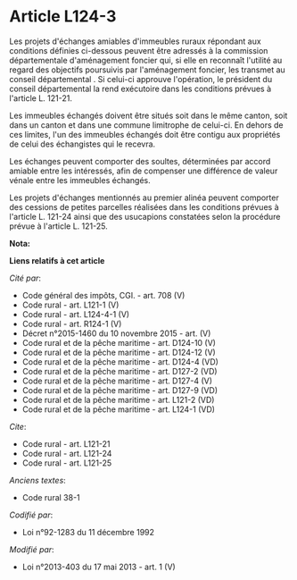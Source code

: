 # Article L124-3

Les projets d'échanges amiables d'immeubles ruraux répondant aux conditions définies ci-dessous peuvent être adressés à la
commission départementale d'aménagement foncier qui, si elle en reconnaît l'utilité au regard des objectifs poursuivis par
l'aménagement foncier, les transmet au conseil départemental . Si celui-ci approuve l'opération, le président du conseil
départemental  la rend exécutoire dans les conditions prévues à l'article L. 121-21. 

Les immeubles échangés doivent être situés soit dans le même canton, soit dans un canton et dans une commune limitrophe de
celui-ci. En dehors de ces limites, l'un des immeubles échangés doit être contigu aux propriétés de celui des échangistes qui
le recevra. 

Les échanges peuvent comporter des soultes, déterminées par accord amiable entre les intéressés, afin de compenser une
différence de valeur vénale entre les immeubles échangés. 

Les projets d'échanges mentionnés au premier alinéa peuvent comporter des cessions de petites parcelles réalisées dans les
conditions prévues à l'article L. 121-24 ainsi que des usucapions constatées selon la procédure prévue à l'article L. 121-25.

**Nota:**



**Liens relatifs à cet article**

_Cité par_:

  - Code général des impôts, CGI. - art. 708 (V)
  - Code rural - art. L121-1 (V)
  - Code rural - art. L124-4-1 (V)
  - Code rural - art. R124-1 (V)
  - Décret n°2015-1460 du 10 novembre 2015 - art. (V)
  - Code rural et de la pêche maritime - art. D124-10 (V)
  - Code rural et de la pêche maritime - art. D124-12 (V)
  - Code rural et de la pêche maritime - art. D124-4 (VD)
  - Code rural et de la pêche maritime - art. D127-2 (VD)
  - Code rural et de la pêche maritime - art. D127-4 (V)
  - Code rural et de la pêche maritime - art. D127-9 (VD)
  - Code rural et de la pêche maritime - art. L121-2 (VD)
  - Code rural et de la pêche maritime - art. L124-1 (VD)

_Cite_:

  - Code rural - art. L121-21
  - Code rural - art. L121-24
  - Code rural - art. L121-25

_Anciens textes_:

  - Code rural 38-1

_Codifié par_:

  - Loi n°92-1283 du 11 décembre 1992

_Modifié par_:

  - Loi n°2013-403 du 17 mai 2013 - art. 1 (V)
